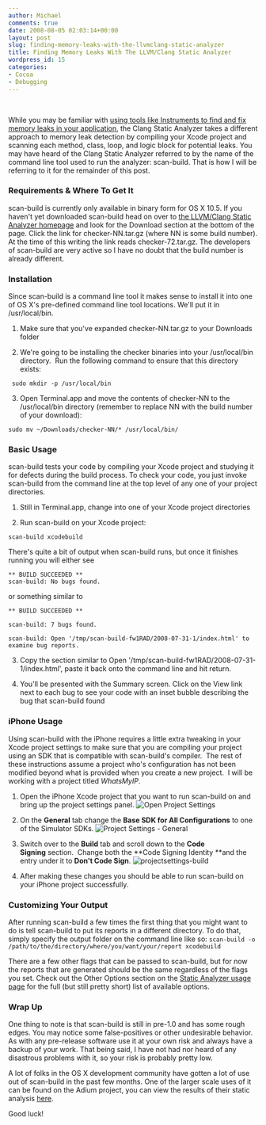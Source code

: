```yaml
---
author: Michael
comments: true
date: 2008-08-05 02:03:14+00:00
layout: post
slug: finding-memory-leaks-with-the-llvmclang-static-analyzer
title: Finding Memory Leaks With The LLVM/Clang Static Analyzer
wordpress_id: 15
categories:
- Cocoa
- Debugging
---
```


 




While you may be familiar with [using tools like Instruments to find and fix memory leaks in your application](http://www.cimgf.com/2008/04/02/cocoa-tutorial-fixing-memory-leaks-with-instruments/), the Clang Static Analyzer takes a different approach to memory leak detection by compiling your Xcode project and scanning each method, class, loop, and logic block for potential leaks. You may have heard of the Clang Static Analyzer referred to by the name of the command line tool used to run the analyzer: scan-build. That is how I will be referring to it for the remainder of this post.


### Requirements & Where To Get It


scan-build is currently only available in binary form for OS X 10.5.
If you haven't yet downloaded scan-build head on over to [the LLVM/Clang Static Analyzer homepage](http://clang.llvm.org/StaticAnalysis.html) and look for the Download section at the bottom of the page. Click the link for checker-NN.tar.gz (where NN is some build number). At the time of this writing the link reads checker-72.tar.gz. The developers of scan-build are very active so I have no doubt that the build number is already different.


### Installation


Since scan-build is a command line tool it makes sense to install it into one of OS X's pre-defined command line tool locations. We'll put it in /usr/local/bin.



	
  1. Make sure that you've expanded checker-NN.tar.gz to your Downloads folder

	
  2. We're going to be installing the checker binaries into your /usr/local/bin directory.  Run the following command to ensure that this directory exists:


    
     sudo mkdir -p /usr/local/bin


	
  3. Open Terminal.app and move the contents of checker-NN to the /usr/local/bin directory (remember to replace NN with the build number of your download):

    
    sudo mv ~/Downloads/checker-NN/* /usr/local/bin/







### Basic Usage


scan-build tests your code by compiling your Xcode project and studying it for defects during the build process. To check your code, you just invoke scan-build from the command line at the top level of any one of your project directories.



	
  1. Still in Terminal.app, change into one of your Xcode project directories

	
  2. Run scan-build on your Xcode project:


    
    scan-build xcodebuild


There's quite a bit of output when scan-build runs, but once it finishes running you will either see

    
    ** BUILD SUCCEEDED **
    scan-build: No bugs found.


or something similar to

    
    ** BUILD SUCCEEDED **
    
    scan-build: 7 bugs found.
    
    scan-build: Open '/tmp/scan-build-fw1RAD/2008-07-31-1/index.html' to examine bug reports.


	
  3. Copy the section similar to Open '/tmp/scan-build-fw1RAD/2008-07-31-1/index.html', paste it back onto the command line and hit return.

	
  4. You'll be presented with the Summary screen. Click on the View link next to each bug to see your code with an inset bubble describing the bug that scan-build found




### iPhone Usage


Using scan-build with the iPhone requires a little extra tweaking in your Xcode project settings to make sure that you are compiling your project using an SDK that is compatible with scan-build's compiler.  The rest of these instructions assume a project who's configuration has not been modified beyond what is provided when you create a new project.  I will be working with a project titled _WhatsMyIP_.



	
  1. Open the iPhone Xcode project that you want to run scan-build on and bring up the project settings panel.
![Open Project Settings](http://fruitstandsoftware.com/blog/wp-content/uploads/2008/08/projectsettings.png)

	
  2. On the **General** tab change the **Base SDK for All Configurations** to one of the Simulator SDKs.
![Project Settings - General](http://fruitstandsoftware.com/blog/wp-content/uploads/2008/08/projectsettings-general.png)

	
  3. Switch over to the **Build** tab and scroll down to the **Code Signing** section.  Change both the **Code Signing Identity **and the entry under it to **Don't Code Sign**.
![projectsettings-build](http://fruitstandsoftware.com/blog/wp-content/uploads/2008/08/projectsettings-build.png)

	
  4. After making these changes you should be able to run scan-build on your iPhone project successfully.




### Customizing Your Output


After running scan-build a few times the first thing that you might want to do is tell scan-build to put its reports in a different directory. To do that, simply specify the output folder on the command line like so:
`scan-build -o /path/to/the/directory/where/you/want/your/report xcodebuild`

There are a few other flags that can be passed to scan-build, but for now the reports that are generated should be the same regardless of the flags you set. Check out the Other Options section on the [Static Analyzer usage page](http://clang.llvm.org/StaticAnalysisUsage.html) for the full (but still pretty short) list of available options.


### Wrap Up


One thing to note is that scan-build is still in pre-1.0 and has some rough edges. You may notice some false-positives or other undesirable behavior. As with any pre-release software use it at your own risk and always have a backup of your work. That being said, I have not had nor heard of any disastrous problems with it, so your risk is probably pretty low.

A lot of folks in the OS X development community have gotten a lot of use out of scan-build in the past few months. One of the larger scale uses of it can be found on the Adium project, you can view the results of their static analysis [here](http://trac.adiumx.com/wiki/StaticAnalysis).

Good luck!

